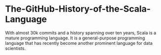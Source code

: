 # The-GitHub-History-of-the-Scala-Language
With almost 30k commits and a history spanning over ten years, Scala is a mature programming language. It is a general-purpose programming language that has recently become another prominent language for data scientists.
